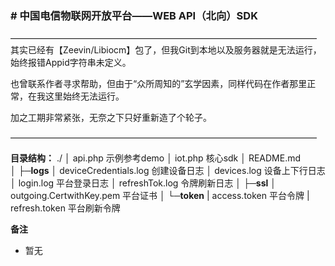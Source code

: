 
    
### # 中国电信物联网开放平台——WEB API（北向）SDK
———————————————————————————————————
其实已经有【Zeevin/Libiocm】包了，但我Git到本地以及服务器就是无法运行，始终报错Appid字符串未定义。

也曾联系作者寻求帮助，但由于“众所周知的”玄学因素，同样代码在作者那里正常，在我这里始终无法运行。

加之工期非常紧张，无奈之下只好重新造了个轮子。

———————————————————————————————————

**目录结构：**
./
│  api.php				示例参考demo
│  iot.php				核心sdk
│  README.md			
│
├─**logs**
│      deviceCredentials.log	创建设备日志
│      devices.log				设备上下行日志
│      login.log				平台登录日志
│      refreshTok.log			令牌刷新日志
│
**├─ssl**
│      outgoing.CertwithKey.pem	平台证书
│
**└─token**
|        access.token			平台令牌
|        refresh.token			平台刷新令牌

 **备注** 

- 暂无


